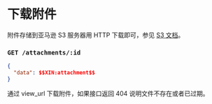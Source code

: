# 下载附件

附件存储到亚马逊 S3 服务器用 HTTP 下载即可，参见 [S3 文档](https://docs.aws.amazon.com/AmazonS3/latest/API/sigv4-post-example.html)。

### `GET /attachments/:id`

```json
{  
  "data": $$XIN:attachment$$
}
```

通过 view_url 下载附件，如果接口返回 404 说明文件不存在或者已过期。
